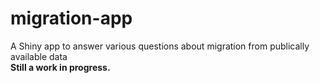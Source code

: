 # migration-app
A Shiny app to answer various questions about migration from publically available data  
**Still a work in progress.**
